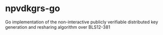 # npvdkgrs-go
Go implementation of the non-interactive publicly verifiable distributed key generation and resharing algorithm over BLS12-381
